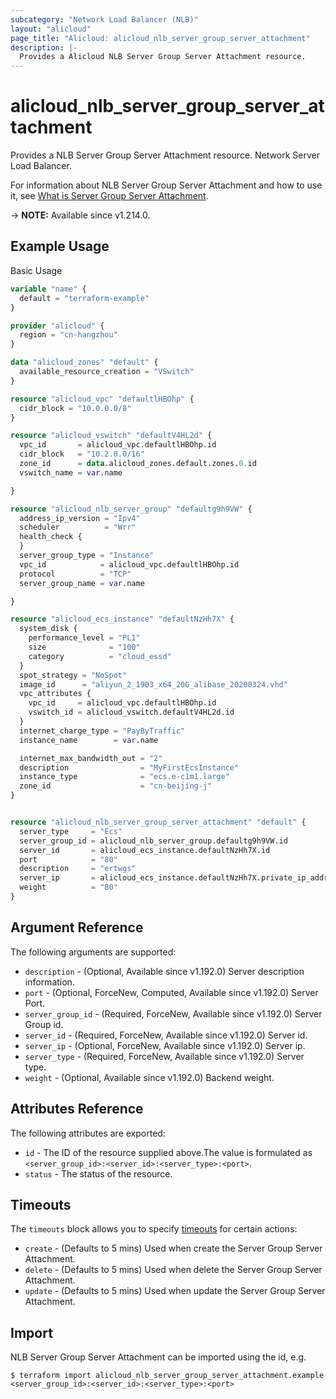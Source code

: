 ```yaml
---
subcategory: "Network Load Balancer (NLB)"
layout: "alicloud"
page_title: "Alicloud: alicloud_nlb_server_group_server_attachment"
description: |-
  Provides a Alicloud NLB Server Group Server Attachment resource.
---
```


# alicloud_nlb_server_group_server_attachment

Provides a NLB Server Group Server Attachment resource. Network Server Load Balancer.

For information about NLB Server Group Server Attachment and how to use it, see [What is Server Group Server Attachment](https://www.alibabacloud.com/help/en/).

-> **NOTE:** Available since v1.214.0.

## Example Usage

Basic Usage

```terraform
variable "name" {
  default = "terraform-example"
}

provider "alicloud" {
  region = "cn-hangzhou"
}

data "alicloud_zones" "default" {
  available_resource_creation = "VSwitch"
}

resource "alicloud_vpc" "defaultlHBOhp" {
  cidr_block = "10.0.0.0/8"
}

resource "alicloud_vswitch" "defaultV4HL2d" {
  vpc_id       = alicloud_vpc.defaultlHBOhp.id
  cidr_block   = "10.2.0.0/16"
  zone_id      = data.alicloud_zones.default.zones.0.id
  vswitch_name = var.name

}

resource "alicloud_nlb_server_group" "defaultg9h9VW" {
  address_ip_version = "Ipv4"
  scheduler          = "Wrr"
  health_check {
  }
  server_group_type = "Instance"
  vpc_id            = alicloud_vpc.defaultlHBOhp.id
  protocol          = "TCP"
  server_group_name = var.name

}

resource "alicloud_ecs_instance" "defaultNzHh7X" {
  system_disk {
    performance_level = "PL1"
    size              = "100"
    category          = "cloud_essd"
  }
  spot_strategy = "NoSpot"
  image_id      = "aliyun_2_1903_x64_20G_alibase_20200324.vhd"
  vpc_attributes {
    vpc_id     = alicloud_vpc.defaultlHBOhp.id
    vswitch_id = alicloud_vswitch.defaultV4HL2d.id
  }
  internet_charge_type = "PayByTraffic"
  instance_name        = var.name

  internet_max_bandwidth_out = "2"
  description                = "MyFirstEcsInstance"
  instance_type              = "ecs.e-c1m1.large"
  zone_id                    = "cn-beijing-j"
}


resource "alicloud_nlb_server_group_server_attachment" "default" {
  server_type     = "Ecs"
  server_group_id = alicloud_nlb_server_group.defaultg9h9VW.id
  server_id       = alicloud_ecs_instance.defaultNzHh7X.id
  port            = "80"
  description     = "ertwgs"
  server_ip       = alicloud_ecs_instance.defaultNzHh7X.private_ip_address[0]
  weight          = "80"
}
```

## Argument Reference

The following arguments are supported:
* `description` - (Optional, Available since v1.192.0) Server description information.
* `port` - (Optional, ForceNew, Computed, Available since v1.192.0) Server Port.
* `server_group_id` - (Required, ForceNew, Available since v1.192.0) Server Group id.
* `server_id` - (Required, ForceNew, Available since v1.192.0) Server id.
* `server_ip` - (Optional, ForceNew, Available since v1.192.0) Server ip.
* `server_type` - (Required, ForceNew, Available since v1.192.0) Server type.
* `weight` - (Optional, Available since v1.192.0) Backend weight.

## Attributes Reference

The following attributes are exported:
* `id` - The ID of the resource supplied above.The value is formulated as `<server_group_id>:<server_id>:<server_type>:<port>`.
* `status` - The status of the resource.

## Timeouts

The `timeouts` block allows you to specify [timeouts](https://www.terraform.io/docs/configuration-0-11/resources.html#timeouts) for certain actions:
* `create` - (Defaults to 5 mins) Used when create the Server Group Server Attachment.
* `delete` - (Defaults to 5 mins) Used when delete the Server Group Server Attachment.
* `update` - (Defaults to 5 mins) Used when update the Server Group Server Attachment.

## Import

NLB Server Group Server Attachment can be imported using the id, e.g.

```shell
$ terraform import alicloud_nlb_server_group_server_attachment.example <server_group_id>:<server_id>:<server_type>:<port>
```